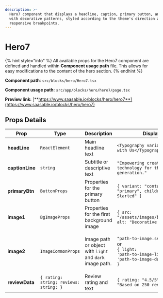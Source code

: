 ```yaml
---
description: >-
  Hero7 component that displays a headline, caption, primary button, and images
  with decorative patterns, styled according to the theme's direction and
  responsive breakpoints.
---
```


# Hero7

{% hint style="info" %}
All available props for the Hero7 component are defined and handled within **Component usage path** file. This allows for easy modifications to the content of the hero section.
{% endhint %}

**Component path**: `src/blocks/hero/Hero7.tsx`

**Component usage path:**  `src/app/blocks/hero/hero7/page.tsx`

**Preview link:** [**https://www.saasable.io/blocks/hero/hero7**](https://www.saasable.io/blocks/hero/hero7)

## Props Details



| Prop            | Type                                   | Description                                              | Displayed as                                                                                                                         |
| --------------- | -------------------------------------- | -------------------------------------------------------- | ------------------------------------------------------------------------------------------------------------------------------------ |
| **headLine**    | `ReactElement`                         | Main headline text                                       | `<Typography variant="h1">Innovate with Us</Typography>`                                                                             |
| **captionLine** | `string`                               | Subtitle or descriptive text                             | `"Empowering creativity and technology for the next generation."`                                                                    |
| **primaryBtn**  | `ButtonProps`                          | Properties for the primary button                        | `{ variant: "contained", color: "primary", children: "Get Started" }`                                                                |
| **image1**      | `BgImageProps`                         | Properties for the first background image                | `{ src: "/assets/images/background1.jpg", alt: "Decorative Background" }`                                                            |
| **image2**      | `ImageCommonProps`                     | Image path or object with `light` and `dark` image path. | <p><code>"path-to-image.svg"</code><br> or <br><code>{ light: 'path-to-image-light.svg', dark: 'path-to-image-dark.svg' }</code></p> |
| **reviewData**  | `{ rating: string; reviews: string; }` | Review rating and text                                   | `{ rating: "4.5/5", reviews: "Based on 250 reviews" }`                                                                               |
